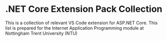 # .NET Core Extension Pack Collection

This is a collection of relevant VS Code extension for ASP.NET Core. This list is prepared for the Internet Application Programming module at Nottingham Trent University (NTU)

